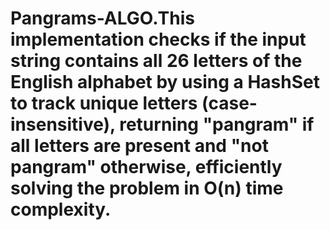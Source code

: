 # Pangrams-ALGO.This implementation checks if the input string contains all 26 letters of the English alphabet by using a HashSet to track unique letters (case-insensitive), returning "pangram" if all letters are present and "not pangram" otherwise, efficiently solving the problem in O(n) time complexity.

